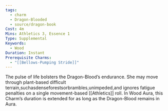 ```yaml
---
tags:
  - charm
  - Dragon-Blooded
  - source/dragon-book
Cost: 4m
Mins: Athletics 3, Essence 1
Type: Supplemental
Keywords:
  - Wood
Duration: Instant
Prerequisite Charms:
  - "[[Bellows-Pumping Stride]]"
---
```

The pulse of life bolsters the Dragon-Blood’s endurance. She may move through plant-based difficult terrain,suchasdenseforestsorbrambles,unimpeded,and ignores fatigue penalties on a single movement-based [[Athletics]] roll. In Wood Aura, this Charm’s duration is extended for as long as the Dragon-Blood remains in Aura.